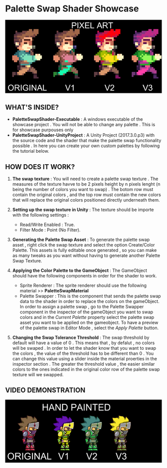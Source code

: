 # Palette Swap Shader Showcase
![alt text][pixelSwap]

[pixelSwap]: /Images/PaletteSwapPixel.gif

## WHAT'S INSIDE?
  - **PaletteSwapShader-Executable** : A windows executable of the showcase project . You will not be able to change any palette . This is for showcase purpouses only
  - **PaletteSwapShader-UnityProject** : A Unity Project (2017.3.0.p3) with the source code and the shader that make the palette swap functionality possible . In here you can create your own custom palettes by following the tutorial below.

## HOW DOES IT WORK?
1. **The swap texture** : You will need to create a palette swap texture . The measures of the texture havve to be 2 pixels height by n pixels lenght (n being the number of colors you want to swap) . The botom row must contain the original colors , and the top row must contain the new colors that will replace the original colors positioned directly underneath them.

2. **Setting up the swap texture in Unity** : The texture should be importe with the following settings :
    - Read/Write Enabled : True.
    - Filter Mode : Point (No Filter).

3. **Generating the Palette Swap Asset** : To generate the palette swap asset , right click the swap texture and select the option Create/Color Palette. This assets is fully editable once generated , so you can make as many tweaks as you want without having to generate another Palette Swap Texture.

4. **Applying the Color Palette to the GameObject** : The GameObject should have the following components in order for the shader to work.
    - Sprite Renderer : The sprite renderer should use the following material >> **PaletteSwapMaterial**
    - Palette Swapper : This is the component that sends the palette swap data to the shader in order to replace the colors on the gameObject.
  In order to assign a palette swap , go to the Palette Swapper component in the inspector of the gameObject you want to swap colors and in the *Current Palette* property select the palette swap asset you want to be applied on the gameobject.
  To have a preview of the palette swap in Editor Mode , select the *Apply Palette* button.

5. **Changing the Swap Tolerance Threshold** : The swap threshold by default will have a value of 0 . This means that  , by defalut , no colors will be swaped . In order to let the shader know that you want to swap the colors , the value of the threshold has to be different than 0 . You can change this value using a slider inside the material proerties in the inspector section . The greater the threshold value , the easier similar colors to the ones indicated in the original color row of the palette swap texture will we swapped.


## VIDEO DEMONSTRATION
    
    
![alt text][handSwap]

[handSwap]: /Images/PaletteSwapHand.gif
